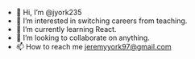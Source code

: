 - 👋 Hi, I’m @jyork235
- 👀 I’m interested in switching careers from teaching.
- 🌱 I’m currently learning React.
- 💞️ I’m looking to collaborate on anything.
- 📫 How to reach me jeremyyork97@gmail.com

<!---
jyork235/jyork235 is a ✨ special ✨ repository because its `README.md` (this file) appears on your GitHub profile.
You can click the Preview link to take a look at your changes.
--->
